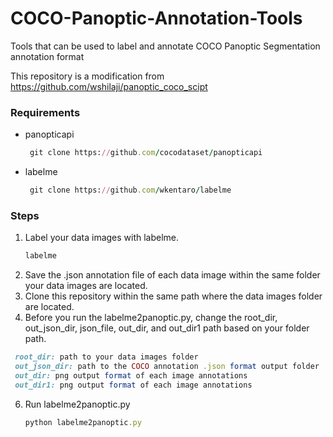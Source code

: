 # COCO-Panoptic-Annotation-Tools
Tools that can be used to label and annotate COCO Panoptic Segmentation annotation format

This repository is a modification from https://github.com/wshilaji/panoptic_coco_scipt

### Requirements
* panopticapi
  ```ruby
   git clone https://github.com/cocodataset/panopticapi
* labelme
  ```ruby
   git clone https://github.com/wkentaro/labelme

### Steps
1. Label your data images with labelme.
   ```ruby
   labelme
2. Save the .json annotation file of each data image within the same folder your data images are located.
3. Clone this repository within the same path where the data images folder are located.
4. Before you run the labelme2panoptic.py, change the root_dir, out_json_dir, json_file, out_dir, and out_dir1 path based on your folder path.
  ```ruby
   root_dir: path to your data images folder
   out_json_dir: path to the COCO annotation .json format output folder
   out_dir: png output format of each image annotations
   out_dir1: png output format of each image annotations
  ```
6. Run labelme2panoptic.py
   ```ruby
   python labelme2panoptic.py

